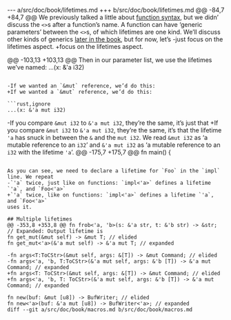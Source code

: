 --- a/src/doc/book/lifetimes.md
+++ b/src/doc/book/lifetimes.md
@@ -84,7 +84,7 @@ We previously talked a little about [function syntax][functions], but we didn’
 discuss the `<>`s after a function’s name. A function can have ‘generic
 parameters’ between the `<>`s, of which lifetimes are one kind. We’ll discuss
 other kinds of generics [later in the book][generics], but for now, let’s
-just focus on the lifetimes aspect.
+focus on the lifetimes aspect.
 
 [functions]: functions.html
 [generics]: generics.html
@@ -103,13 +103,13 @@ Then in our parameter list, we use the lifetimes we’ve named:
 ...(x: &'a i32)
 ```
 
-If we wanted an `&mut` reference, we’d do this:
+If we wanted a `&mut` reference, we’d do this:
 
 ```rust,ignore
 ...(x: &'a mut i32)
 ```
 
-If you compare `&mut i32` to `&'a mut i32`, they’re the same, it’s just that
+If you compare `&mut i32` to `&'a mut i32`, they’re the same, it’s that
 the lifetime `'a` has snuck in between the `&` and the `mut i32`. We read `&mut
 i32` as ‘a mutable reference to an `i32`’ and `&'a mut i32` as ‘a mutable
 reference to an `i32` with the lifetime `'a`’.
@@ -175,7 +175,7 @@ fn main() {
 ```
 
 As you can see, we need to declare a lifetime for `Foo` in the `impl` line. We repeat
-`'a` twice, just like on functions: `impl<'a>` defines a lifetime `'a`, and `Foo<'a>`
+`'a` twice, like on functions: `impl<'a>` defines a lifetime `'a`, and `Foo<'a>`
 uses it.
 
 ## Multiple lifetimes
@@ -353,8 +353,8 @@ fn frob<'a, 'b>(s: &'a str, t: &'b str) -> &str; // Expanded: Output lifetime is
 fn get_mut(&mut self) -> &mut T; // elided
 fn get_mut<'a>(&'a mut self) -> &'a mut T; // expanded
 
-fn args<T:ToCStr>(&mut self, args: &[T]) -> &mut Command; // elided
-fn args<'a, 'b, T:ToCStr>(&'a mut self, args: &'b [T]) -> &'a mut Command; // expanded
+fn args<T: ToCStr>(&mut self, args: &[T]) -> &mut Command; // elided
+fn args<'a, 'b, T: ToCStr>(&'a mut self, args: &'b [T]) -> &'a mut Command; // expanded
 
 fn new(buf: &mut [u8]) -> BufWriter; // elided
 fn new<'a>(buf: &'a mut [u8]) -> BufWriter<'a>; // expanded
diff --git a/src/doc/book/macros.md b/src/doc/book/macros.md
